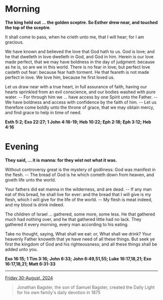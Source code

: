 # Morning

**The king held out ... the golden sceptre. So Esther drew near, and touched the top of the sceptre**.
 
It shall come to pass, when he crieth unto me, that I will hear; for I am gracious.
 
We have known and believed the love that God hath to us. God is love; and he that dwelleth in love dwelleth in God, and God in him. Herein is our love made perfect, that we may have boldness in the day of judgment: because as he is, so are we in this world. There is no fear in love; but perfect love casteth out fear: because fear hath torment. He that feareth is not made perfect in love. We love him, because he first loved us.
 
Let us draw near with a true heart, in full assurance of faith, having our hearts sprinkled from an evil conscience, and our bodies washed with pure water. -- For through him we ... have access by one Spirit unto the Father. -- We have boldness and access with confidence by the faith of him. -- Let us therefore come boldly unto the throne of grace, that we may obtain mercy, and find grace to help in time of need.  

**Esth 5:2; Exo 22:27; 1 John 4:16-19; Heb 10:22; Eph 2:18; Eph 3:12; Heb 4:16**

# Evening

**They said, ... it is manna: for they wist not what it was.**
 
Without controversy great is the mystery of godliness: God was manifest in the flesh. -- The bread of God is he which cometh down from heaven, and giveth life unto the world.
 
Your fathers did eat manna in the wilderness, and are dead. -- If any man eat of this bread, he shall live for ever: and the bread that I will give is my flesh, which I will give for the life of the world. -- My flesh is meat indeed, and my blood is drink indeed.
 
The children of Israel ... gathered, some more, some less. He that gathered much had nothing over, and he that gathered little had no lack. They gathered it every morning, every man according to his eating.
 
Take no thought, saying, What shall we eat: or, What shall we drink? Your heavenly Father knoweth that ye have need of all these things. But seek ye first the kingdom of God and his righteousness; and all these things shall be added unto you.  

**Exo 16:15; 1 Tim 3:16; John 6:33; John 6:49,51,55; Luke 16:17,18,21; Exo 16:17,18,21; Matt 6:31-33**

---

[Friday 30-August, 2024](https://t.me/s/daily_light)

> Jonathan Bagster, the son of Samuel Bagster, created the Daily Light for his own family's daily devotion in 1875


